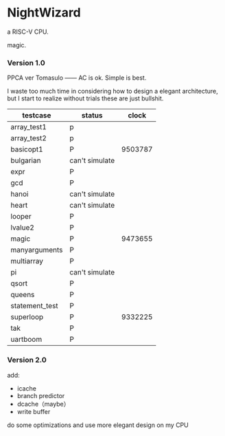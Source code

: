 # NightWizard

a RISC-V CPU.

magic.



### Version 1.0

PPCA ver Tomasulo —— AC is ok. Simple is best.

I waste too much time in considering how to design a elegant architecture, but I start to realize without trials these are just bullshit.



| testcase       | status         | clock   |
| -------------- | -------------- | ------- |
| array_test1    | p              |         |
| array_test2    | p              |         |
| basicopt1      | P              | 9503787 |
| bulgarian      | can't simulate |         |
| expr           | P              |         |
| gcd            | P              |         |
| hanoi          | can't simulate |         |
| heart          | can't simulate |         |
| looper         | P              |         |
| lvalue2        | P              |         |
| magic          | P              | 9473655 |
| manyarguments  | P              |         |
| multiarray     | P              |         |
| pi             | can't simulate |         |
| qsort          | P              |         |
| queens         | P              |         |
| statement_test | P              |         |
| superloop      | P              | 9332225 |
| tak            | P              |         |
| uartboom       | P              |         |

### Version 2.0

add:

- icache
- branch predictor
- dcache（maybe）
- write buffer

do some optimizations and use more elegant design on my CPU

